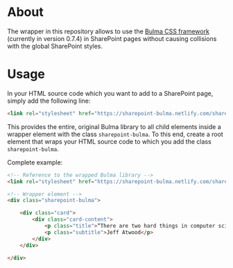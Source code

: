 # About

The wrapper in this repository allows to use the [Bulma CSS framework](https://bulma.io/) (currently in version 0.7.4) in SharePoint pages without causing collisions with the global SharePoint styles.

# Usage

In your HTML source code which you want to add to a SharePoint page, simply add the following line:

```html
<link rel="stylesheet" href="https://sharepoint-bulma.netlify.com/sharepoint-bulma.css">
```

This provides the entire, original Bulma library to all child elements inside a wrapper element with the class ``sharepoint-bulma``. To this end, create a root element that wraps your HTML source code to which you add the class ``sharepoint-bulma``.

Complete example:

```html
<!-- Reference to the wrapped Bulma library -->
<link rel="stylesheet" href="https://sharepoint-bulma.netlify.com/sharepoint-bulma.css">

<!-- Wrapper element -->
<div class="sharepoint-bulma">

    <div class="card">
        <div class="card-content">
            <p class="title">“There are two hard things in computer science: cache invalidation, naming things, and off-by-one errors.”</p>
            <p class="subtitle">Jeff Atwood</p>
        </div>
    </div>

</div>
```
